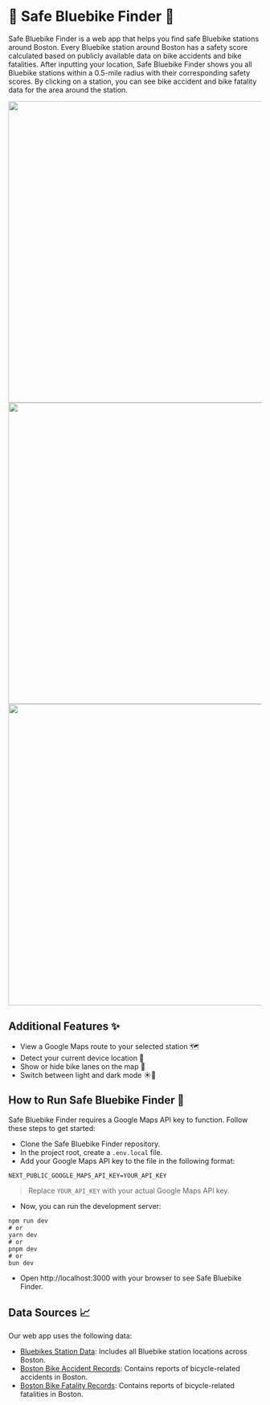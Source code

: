 <h1>🚴 Safe Bluebike Finder 🚴</h1>

Safe Bluebike Finder is a web app that helps you find safe Bluebike stations around Boston. Every Bluebike station around Boston has a safety score calculated based on publicly available data on bike accidents and bike fatalities. After inputting your location, Safe Bluebike Finder shows you all Bluebike stations within a 0.5-mile radius with their corresponding safety scores. By clicking on a station, you can see bike accident and bike fatality data for the area around the station.  

<img src="https://github.com/user-attachments/assets/e1927ce9-23b7-4948-89c0-4786fa30baed" width="600"/>
<img src="https://github.com/user-attachments/assets/7c47f1f1-8866-4a76-93a6-bb825efcab62" width="600"/>
<img src="https://github.com/user-attachments/assets/f75c4357-27fd-46f4-a242-bff6fc7c3ac5" width="600"/>

<h2>Additional Features ✨</h2> 

- View a Google Maps route to your selected station 🗺️
- Detect your current device location 📍
- Show or hide bike lanes on the map 🚴
- Switch between light and dark mode ☀️🌙

<h2>How to Run Safe Bluebike Finder 🚴</h2>
Safe Bluebike Finder requires a Google Maps API key to function. Follow these steps to get started:

- Clone the Safe Bluebike Finder repository.
- In the project root, create a `.env.local` file.
- Add your Google Maps API key to the file in the following format:
```
NEXT_PUBLIC_GOOGLE_MAPS_API_KEY=YOUR_API_KEY
```
> Replace `YOUR_API_KEY` with your actual Google Maps API key.
- Now, you can run the development server:
```
npm run dev
# or
yarn dev
# or
pnpm dev
# or
bun dev
```
- Open http://localhost:3000 with your browser to see Safe Bluebike Finder.

<h2>Data Sources 📈</h2>

Our web app uses the following data:

- [Bluebikes Station Data](https://bluebikes.com/system-data): Includes all Bluebike station locations across Boston.
- [Boston Bike Accident Records](https://data.boston.gov/dataset/vision-zero-crash-records): Contains reports of bicycle-related accidents in Boston.
- [Boston Bike Fatality Records](https://data.boston.gov/dataset/vision-zero-fatality-records): Contains reports of bicycle-related fatalities in Boston.


